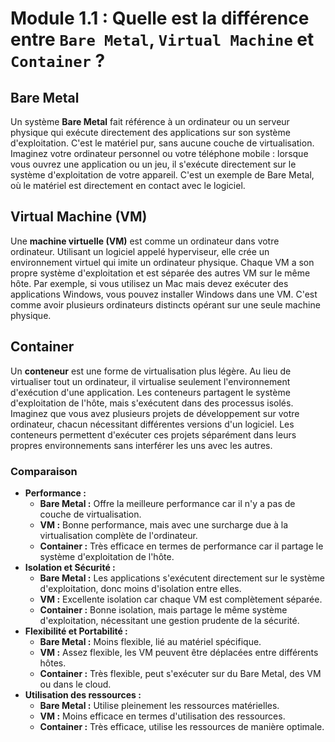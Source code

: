 
# Module 1.1 : Quelle est la différence entre `Bare Metal`, `Virtual Machine` et `Container` ?

## Bare Metal
Un système **Bare Metal** fait référence à un ordinateur ou un serveur physique qui exécute directement des applications sur son système d'exploitation. C'est le matériel pur, sans aucune couche de virtualisation. Imaginez votre ordinateur personnel ou votre téléphone mobile : lorsque vous ouvrez une application ou un jeu, il s'exécute directement sur le système d'exploitation de votre appareil. C'est un exemple de Bare Metal, où le matériel est directement en contact avec le logiciel.

## Virtual Machine (VM)
Une **machine virtuelle (VM)** est comme un ordinateur dans votre ordinateur. Utilisant un logiciel appelé hyperviseur, elle crée un environnement virtuel qui imite un ordinateur physique. Chaque VM a son propre système d'exploitation et est séparée des autres VM sur le même hôte. Par exemple, si vous utilisez un Mac mais devez exécuter des applications Windows, vous pouvez installer Windows dans une VM. C'est comme avoir plusieurs ordinateurs distincts opérant sur une seule machine physique.

## Container
Un **conteneur** est une forme de virtualisation plus légère. Au lieu de virtualiser tout un ordinateur, il virtualise seulement l'environnement d'exécution d'une application. Les conteneurs partagent le système d'exploitation de l'hôte, mais s'exécutent dans des processus isolés. Imaginez que vous avez plusieurs projets de développement sur votre ordinateur, chacun nécessitant différentes versions d'un logiciel. Les conteneurs permettent d'exécuter ces projets séparément dans leurs propres environnements sans interférer les uns avec les autres.

### Comparaison
- **Performance :** 
  - **Bare Metal :** Offre la meilleure performance car il n'y a pas de couche de virtualisation.
  - **VM :** Bonne performance, mais avec une surcharge due à la virtualisation complète de l'ordinateur.
  - **Container :** Très efficace en termes de performance car il partage le système d'exploitation de l'hôte.
- **Isolation et Sécurité :**
  - **Bare Metal :** Les applications s'exécutent directement sur le système d'exploitation, donc moins d'isolation entre elles.
  - **VM :** Excellente isolation car chaque VM est complètement séparée.
  - **Container :** Bonne isolation, mais partage le même système d'exploitation, nécessitant une gestion prudente de la sécurité.
- **Flexibilité et Portabilité :**
  - **Bare Metal :** Moins flexible, lié au matériel spécifique.
  - **VM :** Assez flexible, les VM peuvent être déplacées entre différents hôtes.
  - **Container :** Très flexible, peut s'exécuter sur du Bare Metal, des VM ou dans le cloud.
- **Utilisation des ressources :**
  - **Bare Metal :** Utilise pleinement les ressources matérielles.
  - **VM :** Moins efficace en termes d'utilisation des ressources.
  - **Container :** Très efficace, utilise les ressources de manière optimale.
